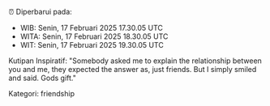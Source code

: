 ⏰ Diperbarui pada:
- WIB: Senin, 17 Februari 2025 17.30.05 UTC
- WITA: Senin, 17 Februari 2025 18.30.05 UTC
- WIT: Senin, 17 Februari 2025 19.30.05 UTC

Kutipan Inspiratif:
"Somebody asked me to explain the relationship between you and me, they expected the answer as, just friends. But I simply smiled and said. Gods gift."


Kategori: friendship

